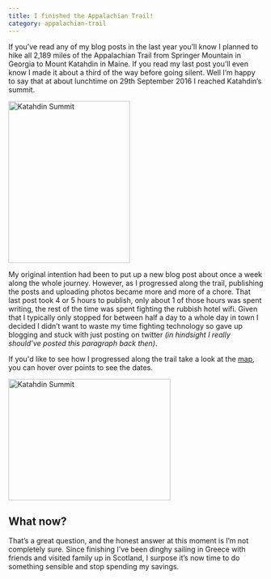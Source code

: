 ```yaml
---
title: I finished the Appalachian Trail!
category: appalachian-trail
---
```


If you’ve read any of my blog posts in the last year you’ll know I planned to hike all 2,189 miles of the Appalachian Trail from Springer Mountain in Georgia to Mount Katahdin in Maine. If you read my last post you’ll even know I made it about a third of the way before going silent. Well I’m happy to say that at about lunchtime on 29th September 2016 I reached Katahdin’s summit.

<a data-flickr-embed="true"  href="https://www.flickr.com/photos/martinsteel/30593447936/in/album-72157663892918234/" title="Katahdin Summit"><img src="https://c1.staticflickr.com/6/5777/30593447936_e18965068a_n.jpg" width="240" height="320" alt="Katahdin Summit"></a><script async src="//embedr.flickr.com/assets/client-code.js" charset="utf-8"></script>

My original intention had been to put up a new blog post about once a week along the whole journey. However, as I progressed along the trail, publishing the posts and uploading photos became more and more of a chore. That last post took 4 or 5 hours to publish, only about 1 of those hours was spent writing, the rest of the time was spent fighting the rubbish hotel wifi. Given that I typically only stopped for between half a day to a whole day in town I decided I didn’t want to waste my time fighting technology so gave up blogging and stuck with just posting on twitter *(in hindsight I really should’ve posted this paragraph back then)*.  

If you'd like to see how I progressed along the trail take a look at the [map](/map/), you can hover over points to see the dates.

<a data-flickr-embed="true"  href="https://www.flickr.com/photos/martinsteel/29995996913/in/album-72157663892918234/" title="Katahdin Summit"><img src="https://c2.staticflickr.com/6/5600/29995996913_27930d9bcb_n.jpg" width="320" height="240" alt="Katahdin Summit"></a><script async src="//embedr.flickr.com/assets/client-code.js" charset="utf-8"></script>

## What now?    

That’s a great question, and the honest answer at this moment is I’m not completely sure. Since finishing I’ve been dinghy sailing in Greece with friends and visited family up in Scotland, I surpose it’s now time to do something sensible and stop spending my savings.